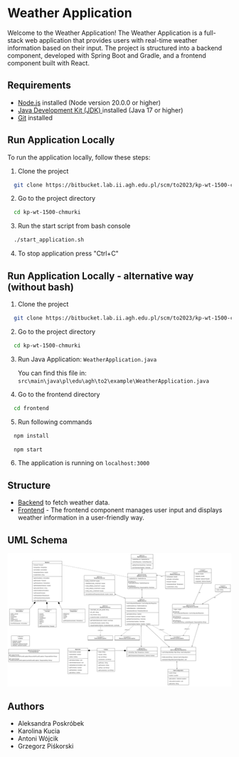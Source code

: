 # Weather Application

Welcome to the Weather Application! The Weather Application is a full-stack web application that provides users with real-time weather information based on their input. The project is structured into a backend component, developed with Spring Boot and Gradle, and a frontend component built with React.

## Requirements
- [Node.js](https://nodejs.org/en) installed (Node version 20.0.0 or higher)
- [Java Development Kit (JDK) ](https://www.oracle.com/java/technologies/downloads/) installed (Java 17 or higher)
- [Git](https://git-scm.com/) installed


## Run Application Locally

To run the application locally, follow these steps:

1. Clone the project

```bash
  git clone https://bitbucket.lab.ii.agh.edu.pl/scm/to2023/kp-wt-1500-chmurki.git
```

2. Go to the project directory

```bash
  cd kp-wt-1500-chmurki
```

3. Run the start script from bash console

```bash
  ./start_application.sh
```

4. To stop application press "Ctrl+C"

## Run Application Locally - alternative way (without bash)


1. Clone the project

```bash
  git clone https://bitbucket.lab.ii.agh.edu.pl/scm/to2023/kp-wt-1500-chmurki.git
```

2. Go to the project directory

```bash
  cd kp-wt-1500-chmurki
```

3. Run Java Application:  `WeatherApplication.java`

    You can find this file in: `src\main\java\pl\edu\agh\to2\example\WeatherApplication.java`

4. Go to the frontend directory

```bash
  cd frontend
```

5. Run following commands

```bash
  npm install
```

```bash
  npm start
```

6. The application is running on `localhost:3000`

## Structure
- [Backend](https://bitbucket.lab.ii.agh.edu.pl/projects/TO2023/repos/kp-wt-1500-chmurki/browse) to fetch weather data.
- [Frontend](https://bitbucket.lab.ii.agh.edu.pl/projects/TO2023/repos/kp-wt-1500-chmurki/browse/frontend) - The frontend component manages user input and displays weather information in a user-friendly way.

## UML Schema

![Weather Application Class Schema](docs/WeatherAppUML.png)


## Authors

- Aleksandra Poskróbek
- Karolina Kucia
- Antoni Wójcik
- Grzegorz Piśkorski
